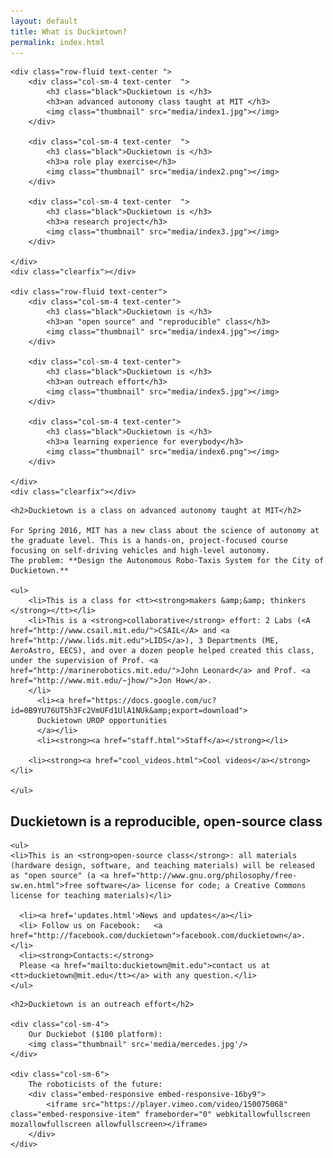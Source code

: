 ```yaml
---
layout: default
title: What is Duckietown? 
permalink: index.html
---
```


<div class="row-fluid text-center index  ">


    <div class="row-fluid text-center ">
        <div class="col-sm-4 text-center  ">
            <h3 class="black">Duckietown is </h3>
            <h3>an advanced autonomy class taught at MIT </h3>
            <img class="thumbnail" src="media/index1.jpg"></img>
        </div>
        
        <div class="col-sm-4 text-center  ">
            <h3 class="black">Duckietown is </h3>
            <h3>a role play exercise</h3>
            <img class="thumbnail" src="media/index2.png"></img>
        </div>
        
        <div class="col-sm-4 text-center  ">
            <h3 class="black">Duckietown is </h3>
            <h3>a research project</h3>
            <img class="thumbnail" src="media/index3.jpg"></img>
        </div>

    </div>
    <div class="clearfix"></div>

    <div class="row-fluid text-center">
        <div class="col-sm-4 text-center">
            <h3 class="black">Duckietown is </h3>
            <h3>an "open source" and "reproducible" class</h3>
            <img class="thumbnail" src="media/index4.jpg"></img>
        </div>
        
        <div class="col-sm-4 text-center">
            <h3 class="black">Duckietown is </h3>
            <h3>an outreach effort</h3>
            <img class="thumbnail" src="media/index5.jpg"></img>
        </div>
        
        <div class="col-sm-4 text-center">
            <h3 class="black">Duckietown is </h3>
            <h3>a learning experience for everybody</h3>
            <img class="thumbnail" src="media/index6.png"></img>
        </div>

    </div>
    <div class="clearfix"></div>

</div>

<div class="row-fluid">

    <h2>Duckietown is a class on advanced autonomy taught at MIT</h2>

    For Spring 2016, MIT has a new class about the science of autonomy at the graduate level. This is a hands-on, project-focused course focusing on self-driving vehicles and high-level autonomy. 
    The problem: **Design the Autonomous Robo-Taxis System for the City of Duckietown.**

    <ul>
        <li>This is a class for <tt><strong>makers &amp;&amp; thinkers </strong></tt></li>
        <li>This is a <strong>collaborative</strong> effort: 2 Labs (<A href="http://www.csail.mit.edu/">CSAIL</A> and <a href="http://www.lids.mit.edu">LIDS</a>), 3 Departments (ME, AeroAstro, EECS), and over a dozen people helped created this class, under the supervision of Prof. <a href="http://marinerobotics.mit.edu/">John Leonard</a> and Prof. <a href="http://www.mit.edu/~jhow/">Jon How</a>.
        </li>
          <li><a href="https://docs.google.com/uc?id=0B9YU76UT5h3Fc2VmUFd1UlA1NUk&amp;export=download">
          Duckietown UROP opportunities
          </a></li>
          <li><strong><a href="staff.html">Staff</a></strong></li>

        <li><strong><a href="cool_videos.html">Cool videos</a></strong></li>

    </ul>

</div>
<div class="row-fluid">
    <h2>Duckietown is a reproducible, open-source class </h2>

    <ul>
    <li>This is an <strong>open-source class</strong>: all materials (hardware design, software, and teaching materials) will be released as "open source" (a <a href="http://www.gnu.org/philosophy/free-sw.en.html">free software</a> license for code; a Creative Commons license for teaching materials)</li>
      
      <li><a href='updates.html'>News and updates</a></li>
      <li> Follow us on Facebook:   <a  href="http://facebook.com/duckietown">facebook.com/duckietown</a>.</li>
      <li><strong>Contacts:</strong> 
      Please <a href="mailto:duckietown@mit.edu">contact us at <tt>duckietown@mit.edu</tt></a> with any question.</li>
    </ul>

</div>

<div class="row-fluid">

    <h2>Duckietown is an outreach effort</h2>
    
    <div class="col-sm-4">
        Our Duckiebot ($100 platform):
        <img class="thumbnail" src='media/mercedes.jpg'/>
    </div>
 
    <div class="col-sm-6">
        The roboticists of the future:
        <div class="embed-responsive embed-responsive-16by9">
            <iframe src="https://player.vimeo.com/video/150075068" class="embed-responsive-item" frameborder="0" webkitallowfullscreen mozallowfullscreen allowfullscreen></iframe>
        </div>
    </div>

</div>
<div class="buffer">
</div>






